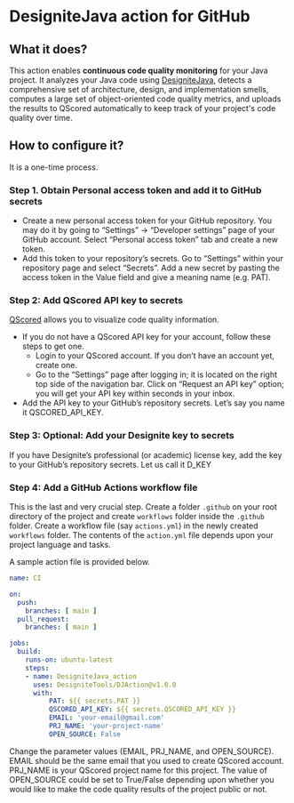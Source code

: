 # DesigniteJava action for GitHub

## What it does?
This action enables **continuous code quality monitoring** for your Java project. It analyzes your Java code using [DesigniteJava](https://www.designite-tools.com/designitejava/), detects a comprehensive set of architecture, design, and implementation smells, computes a large set of object-oriented code quality metrics, and uploads the results to QScored automatically to keep track of your project's code quality over time.

## How to configure it?
It is a one-time process.

### Step 1. Obtain Personal access token and add it to GitHub secrets
- Create a new personal access token for your GitHub repository. You may do it by going to “Settings” -> “Developer settings” page of your GitHub account. Select “Personal access token” tab and create a new token.
- Add this token to your repository’s secrets. Go to “Settings” within your repository page and select “Secrets”. Add a new secret by pasting the access token in the Value field and give a meaning name (e.g. PAT).

### Step 2: Add QScored API key to secrets
[QScored](https://www.qscored.com) allows you to visualize code quality information.
- If you do not have a QScored API key for your account, follow these steps to get one.
    - Login to your QScored account. If you don’t have an account yet, create one.
    - Go to the “Settings” page after logging in; it is located on the right top side of the navigation bar. Click on “Request an API key” option; you will get your API key within seconds in your inbox.
- Add the API key to your GitHub’s repository secrets. Let’s say you name it QSCORED_API_KEY.

### Step 3: Optional: Add your Designite key to secrets

If you have Designite’s professional (or academic) license key, add the key to your GitHub’s repository secrets. Let us call it D_KEY

### Step 4: Add a GitHub Actions workflow file

This is the last and very crucial step. Create a folder `.github` on your root directory of the project and create `workflows` folder inside the `.github` folder. Create a workflow file (say `actions.yml`) in the newly created `workflows` folder. The contents of the `action.yml` file depends upon your project language and tasks.

A sample action file is provided below.

```yaml
name: CI

on:
  push:
    branches: [ main ]
  pull_request:
    branches: [ main ]

jobs:
  build:
    runs-on: ubuntu-latest
    steps:
    - name: DesigniteJava_action
      uses: DesigniteTools/DJAction@v1.0.0
      with:
          PAT: ${{ secrets.PAT }}
          QSCORED_API_KEY: ${{ secrets.QSCORED_API_KEY }}
          EMAIL: 'your-email@gmail.com'
          PRJ_NAME: 'your-project-name'
          OPEN_SOURCE: False
```

Change the parameter values (EMAIL, PRJ_NAME, and OPEN_SOURCE). EMAIL should be the same email that you used to create QScored account. PRJ_NAME is your QScored project name for this project. The value of OPEN_SOURCE could be set to True/False depending upon whether you would like to make the code quality results of the project public or not.
